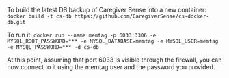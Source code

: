 To build the latest DB backup of Caregiver Sense into a new container:
`docker build -t cs-db https://github.com/CaregiverSense/cs-docker-db.git`

To run it:
`docker run --name memtag -p 6033:3306 -e MYSQL_ROOT_PASSWORD=*** -e MYSQL_DATABASE=memtag -e MYSQL_USER=memtag -e MYSQL_PASSWORD=*** -d cs-db`

At this point, assuming that port 6033 is visible through the firewall, you can now connect to it using the memtag user and the password you provided.

